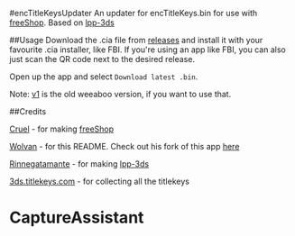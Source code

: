 
#encTitleKeysUpdater
An updater for encTitleKeys.bin for use with [freeShop](https://github.com/Cruel/freeShop).
Based on [lpp-3ds](https://github.com/Rinnegatamante/lpp-3ds)

##Usage
Download the .cia file from [releases](/releases) and install it with your favourite .cia installer, like FBI. If you're using an app like FBI, you can also just scan the QR code next to the desired release.

Open up the app and select `Download latest .bin`.

Note: [v1](https://github.com/MatMaf/encTitleKeys.bin-Updater/releases/tag/v1.0) is the old weeaboo version, if you want to use that.

##Credits

[Cruel](https://github.com/Cruel/) - for making [freeShop](https://github.com/Cruel/freeShop)

[Wolvan](https://github.com/Wolvan) - for this README. Check out his fork of this app [here](https://github.com/Wolvan/encTitleKeys.bin-Updater)

[Rinnegatamante](https://github.com/Rinnegatamante/) - for making [lpp-3ds](https://github.com/Rinnegatamante/lpp-3ds)

[3ds.titlekeys.com](https://3ds.titlekeys.com/) - for collecting all the titlekeys
# CaptureAssistant
